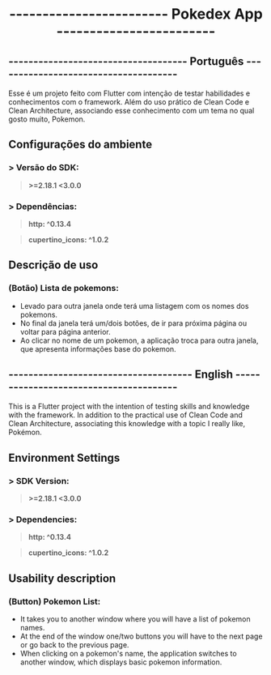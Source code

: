 # <center>    ------------------------ Pokedex App ------------------------</center>


## ------------------------------------ Português -------------------------------------


Esse é um projeto feito com Flutter com intenção de testar habilidades e conhecimentos com o framework.
Além do uso prático de Clean Code e Clean Architecture, associando esse conhecimento com um tema no qual gosto muito, Pokemon.


## Configurações do ambiente

### > Versão do SDK:  
 > **\>=2.18.1 <3.0.0**
### > Dependências:  
 > **http: ^0.13.4**
 
 > **cupertino_icons: ^1.0.2**
 
 
 ## Descrição de uso
 
 ### (Botão) Lista de pokemons:
  - Levado para outra janela onde terá uma listagem com os nomes dos pokemons.
  - No final da janela terá um/dois botões, de ir para próxima página ou voltar para página anterior.
  - Ao clicar no nome de um pokemon, a aplicação troca para outra janela, que apresenta informações base do pokemon.
 
## ------------------------------------- English ---------------------------------------

This is a Flutter project with the intention of testing skills and knowledge with the framework.
In addition to the practical use of Clean Code and Clean Architecture, associating this knowledge with a topic I really like, Pokémon.

## Environment Settings

### > SDK Version:  
 > **\>=2.18.1 <3.0.0**
### > Dependencies:  
 > **http: ^0.13.4**
 
 > **cupertino_icons: ^1.0.2**
 
 
 ## Usability description
 
 ### (Button) Pokemon List:
  - It takes you to another window where you will have a list of pokemon names.
  - At the end of the window one/two buttons you will have to the next page or go back to the previous page.
  - When clicking on a pokemon's name, the application switches to another window, which displays basic pokemon information.

